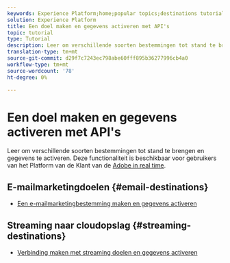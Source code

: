 ```yaml
---
keywords: Experience Platform;home;popular topics;destinations tutorial
solution: Experience Platform
title: Een doel maken en gegevens activeren met API's
topic: tutorial
type: Tutorial
description: Leer om verschillende soorten bestemmingen tot stand te brengen en gegevens te activeren.
translation-type: tm+mt
source-git-commit: d29f7c7243ec798abe60fff895b36277996cb4a0
workflow-type: tm+mt
source-wordcount: '78'
ht-degree: 0%

---
```



# Een doel maken en gegevens activeren met API&#39;s

Leer om verschillende soorten bestemmingen tot stand te brengen en gegevens te activeren. Deze functionaliteit is beschikbaar voor gebruikers van het Platform van de Klant van de [Adobe in real time](https://docs.adobe.com/content/help/en/experience-platform/rtcdp/overview.html).

## E-mailmarketingdoelen {#email-destinations}

* [Een e-mailmarketingbestemming maken en gegevens activeren](../destinations/api/email-marketing.md)

## Streaming naar cloudopslag {#streaming-destinations}

* [Verbinding maken met streaming doelen en gegevens activeren](../destinations/api/streaming-destinations.md)